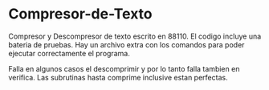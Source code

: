 # Compresor-de-Texto
Compresor y Descompresor de texto escrito en 88110. El codigo incluye una bateria de pruebas. Hay un archivo extra con los comandos para poder ejecutar correctamente el programa.

Falla en algunos casos el descomprimir y por lo tanto falla tambien en verifica. Las subrutinas hasta comprime inclusive estan perfectas.
